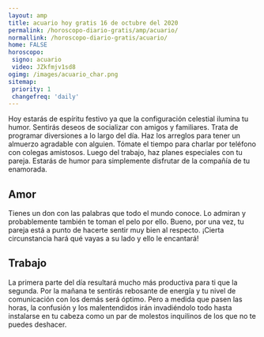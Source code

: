 ```yaml
---
layout: amp
title: acuario hoy gratis 16 de octubre del 2020 
permalink: /horoscopo-diario-gratis/amp/acuario/
normallink: /horoscopo-diario-gratis/acuario/
home: FALSE
horoscopo:
 signo: acuario
 video: JZkfmjv1sd8
ogimg: /images/acuario_char.png
sitemap:
 priority: 1
 changefreq: 'daily'
---
```



Hoy estarás de espíritu festivo ya que la configuración celestial ilumina tu humor. Sentirás deseos de socializar con amigos y familiares. Trata de programar diversiones a lo largo del día. Haz los arreglos para tener un almuerzo agradable con alguien. Tómate el tiempo para charlar por teléfono con colegas amistosos. Luego del trabajo, haz planes especiales con tu pareja. Estarás de humor para simplemente disfrutar de la compañía de tu enamorada.

## Amor

Tienes un don con las palabras que todo el mundo conoce. Lo admiran y probablemente también te toman el pelo por ello. Bueno, por una vez, tu pareja está a punto de hacerte sentir muy bien al respecto. ¡Cierta circunstancia hará qué vayas a su lado y ello le encantará!

## Trabajo

La primera parte del día resultará mucho más productiva para ti que la segunda. Por la mañana te sentirás rebosante de energía y tu nivel de comunicación con los demás será óptimo. Pero a medida que pasen las horas, la confusión y los malentendidos irán invadiéndolo todo hasta instalarse en tu cabeza como un par de molestos inquilinos de los que no te puedes deshacer.